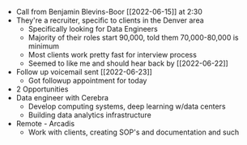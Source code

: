 - Call from Benjamin Blevins-Boor [[2022-06-15]] at 2:30
- They're a recruiter, specific to clients in the Denver area
	- Specifically looking for Data Engineers
	- Majority of their roles start 90,000, told them 70,000-80,000 is minimum
	- Most clients work pretty fast for interview process
	- Seemed to like me and should hear back by [[2022-06-22]]
- Follow up voicemail sent [[2022-06-23]]
	- Got followup appointment for today
- 2 Opportunities
- Data engineer with Cerebra
	- Develop computing systems, deep learning w/data centers
	- Building data analytics infrastructure
- Remote - Arcadis
	- Work with clients, creating SOP's and documentation and such